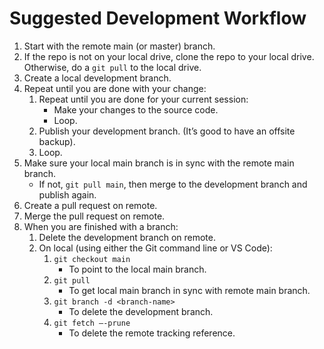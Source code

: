# Suggested Development Workflow  
  
1. Start with the remote main (or master) branch.  
1. If the repo is not on your local drive, clone the repo to your local drive.  Otherwise, do a `git pull` to the local drive. 
1. Create a local development branch.  
1. Repeat until you are done with your change: 
    1. Repeat until you are done for your current session: 
        - Make your changes to the source code.  
        - Loop.  
    2. Publish your development branch. (It’s good to have an offsite backup).      
    3. Loop.  
2. Make sure your local main branch is in sync with the remote main branch.  
    - If not, `git pull main`, then merge to the development branch and publish again.  
3. Create a pull request on remote.  
4. Merge the pull request on remote.  
5. When you are finished with a branch: 
    1. Delete the development branch on remote. 
    2. On local (using either the Git command line or VS Code):
        1. `git checkout main`
            - To point to the local main branch.
        2. `git pull` 
            - To get local main branch in sync with remote main branch. 
        3. `git branch -d <branch-name>`
            - To delete the development branch.
        4. `git fetch –-prune`
            - To delete the remote tracking reference.

